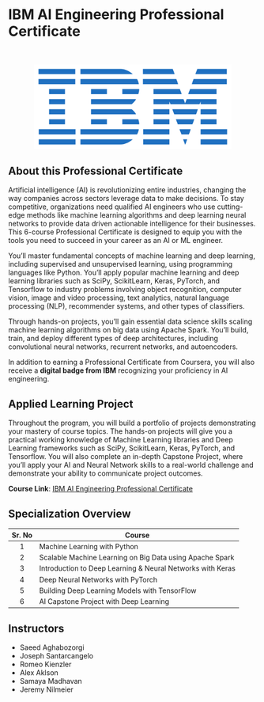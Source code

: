 # IBM AI Engineering Professional Certificate

<br>

<p align="center">
 <img src="Images/Logo/IBM-Logo.png" width="400" />
</p>


## About this Professional Certificate

Artificial intelligence (AI) is revolutionizing entire industries, changing the way companies across sectors leverage data to make decisions. To stay competitive, organizations need qualified AI engineers who use cutting-edge methods like machine learning algorithms and deep learning neural networks to provide data driven actionable intelligence for their businesses. This 6-course Professional Certificate is designed to equip you with the tools you need to succeed in your career as an AI or ML engineer.  

You’ll master fundamental concepts of machine learning and deep learning, including supervised and unsupervised learning, using programming languages like Python. You’ll apply popular machine learning and deep learning libraries such as SciPy, ScikitLearn, Keras, PyTorch, and Tensorflow to industry problems involving object recognition, computer vision, image and video processing, text analytics, natural language processing (NLP), recommender systems, and other types of classifiers.

Through hands-on projects, you’ll gain essential data science skills scaling machine learning algorithms on big data using Apache Spark. You’ll build, train, and deploy different types of deep architectures, including convolutional neural networks, recurrent networks, and autoencoders.

In addition to earning a Professional Certificate from Coursera, you will also receive a **digital badge from IBM** recognizing your proficiency in AI engineering. 

## Applied Learning Project
Throughout the program, you will build a portfolio of projects demonstrating your mastery of course topics. The hands-on projects will give you a practical working knowledge of Machine Learning libraries and Deep Learning frameworks such as SciPy, ScikitLearn, Keras, PyTorch, and Tensorflow. You will also complete an in-depth Capstone Project, where you’ll apply your AI and Neural Network skills to a real-world challenge and demonstrate your ability to communicate project outcomes. 

**Course Link**: [IBM AI Engineering Professional Certificate](https://www.coursera.org/professional-certificates/ai-engineer)

## Specialization Overview

| Sr. No | Course                                                        |
|:------:|---------------------------------------------------------------|
|    1   | Machine Learning with Python                                  |
|    2   | Scalable Machine Learning on Big Data using Apache Spark      |
|    3   | Introduction to Deep Learning & Neural Networks with Keras    |
|    4   | Deep Neural Networks with PyTorch                             |
|    5   | Building Deep Learning Models with TensorFlow                 |
|    6   | AI Capstone Project with Deep Learning                        |

## Instructors
- Saeed Aghabozorgi
- Joseph Santarcangelo
- Romeo Kienzler
- Alex Aklson
- Samaya Madhavan
- Jeremy Nilmeier

